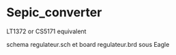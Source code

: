 # Sepic_converter
LT1372  or CS5171 equivalent

schema  regulateur.sch   et board   regulateur.brd  sous Eagle



